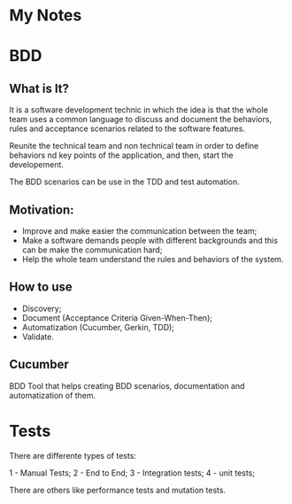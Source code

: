 # My Notes

# BDD

## What is It?

It is a software development technic in which the idea is that the whole team uses a common language to discuss and document the behaviors, rules and acceptance scenarios related to the software features.

Reunite the technical team and non technical team in order to define behaviors nd key points of the application, and then, start the developement.

The BDD scenarios can be use in the TDD and test automation.

## Motivation:

- Improve and make easier the communication between the team;
- Make a software demands people with different backgrounds and this can be make the communication hard;
- Help the whole team understand the rules and behaviors of the system.

## How to use

- Discovery;
- Document (Acceptance Criteria Given-When-Then);
- Automatization (Cucumber, Gerkin, TDD);
- Validate.

## Cucumber

BDD Tool that helps creating BDD scenarios, documentation and automatization of them.

# Tests

There are differente types of tests:

1 - Manual Tests;
2 - End to End;
3 - Integration tests;
4 - unit tests;

There are others like performance tests and mutation tests.
